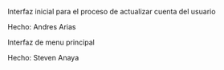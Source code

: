 Interfaz inicial para el proceso de actualizar cuenta del usuario

Hecho: Andres Arias

Interfaz de menu principal 

Hecho: Steven Anaya
